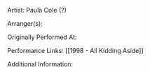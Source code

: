 Artist: Paula Cole (?)

  

Arranger(s):

  

Originally Performed At:

  

Performance Links:
[[1998 - All Kidding Aside]]
  

Additional Information: